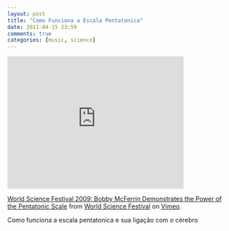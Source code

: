 ```yaml
---
layout: post
title: "Como Funciona a Escala Pentatonica"
date: 2011-04-15 23:59
comments: true
categories: [music, science]
---
```


<iframe src="http://player.vimeo.com/video/5732745" width="400" height="300" frameborder="0"></iframe><p><a href="http://vimeo.com/5732745">World Science Festival 2009: Bobby McFerrin Demonstrates the Power of the Pentatonic Scale</a> from <a href="http://vimeo.com/user1103909">World Science Festival</a> on <a href="http://vimeo.com">Vimeo</a>.</p>

Como funciona a escala pentatonica e sua ligação com o cérebro  
